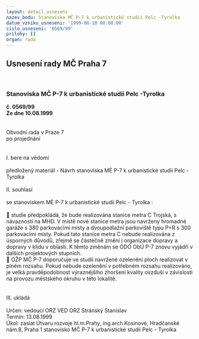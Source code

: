 ```yaml
---
layout: detail_usneseni
nazev_bodu: Stanoviska MČ P-7 k urbanistické studii Pelc -Tyrolka
datum_vzniku_usneseni: '1999-08-10 00:00:00'
cislo_usneseni: '0569/99'
prilohy: []
organ: rada
---
```

<div id="ucUsn_pList" class="usn">
	<span><h2>Usnesení rady MČ Praha 7 </h2>
<br></span><div class="standBody">
<span><h3>Stanoviska MČ P-7 k urbanistické studii Pelc -Tyrolka</h3></span><div class="center">
		<strong>č. 0569/99</strong><br>
	</div>
<div class="center">
		<strong>Ze dne 10.08.1999</strong><br><br>
	</div>
<br>Obvodní rada v Praze 7<br>po projednání<br><br><br>I.	bere na vědomí<br><br> předložený materiál - Návrh stanoviska MÈ P-7 k urbanistické studii Pelc - Tyrolka<br><br>II.	souhlasí <br><br>se stanoviskem MÈ P-7 k urbanistické studii Pelc - Tyrolka :<br><br> studie předpokládá, že bude realizována stanice metra C Trojská, s návazností na MHD. V místě nové stanice metra jsou navrženy hromadné garáže s 380 parkovacími místy a dvoupodlažní parkoviště typu P+R s 300 parkovacími místy. Pokud tato stanice metra C nebude realizována z úsporných důvodů, zřejmě se částečně změní i organizace dopravy a dopravy v klidu v oblasti. K těmto změnám se ODO ObÚ P-7 znovu vyjádří v dalších projektových stupních. <br> OŽP MČ P-7 doporučuje ve studii navržené ozelenění ploch realizovat v plném rozsahu. Pokud nebude ozelenění v potřebném rozsahu realizováno, je velká pravděpodobnost výraznějšího zhoršení kvality ovzduší v závislosti na provozu městského okruhu v této lokalitě.<br><br><br>III.	ukládá <br><br> Určen:	vedoucí ORZ	VED ORZ  Stránský Stanislav<br>Termín: 13.08.1999<br>Úkol:	zaslat Útvaru rozvoje hl.m.Prahy, ing.arch.Kosinové, Hradčanské nám.8, Praha 1 stanovisko MČ P-7 k urbanistické studii Pelc - Tyrolka<br>
</div>
</div>